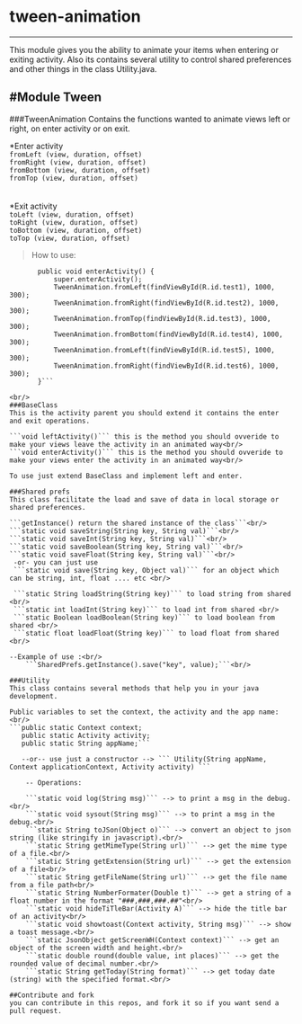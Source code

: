 # tween-animation
-----------------
This module gives you the ability to animate your items when entering or exiting activity.
Also its contains several utility to control shared preferences and other things in the class Utility.java.

#Module Tween
-------------
###TweenAnimation
Contains the functions wanted to animate views left or right, on enter activity or on exit.

*Enter activity<br/>
```fromLeft (view, duration, offset)```<br/>
```fromRight (view, duration, offset)```<br/>
```fromBottom (view, duration, offset)```<br/>
```fromTop (view, duration, offset)```<br/>
<br/>
<br/>
*Exit activity<br/>
```toLeft (view, duration, offset)```<br/>
```toRight (view, duration, offset)```<br/>
```toBottom (view, duration, offset)```<br/>
```toTop (view, duration, offset)```<br/>

> How to use:<br/>
```@Override
       public void enterActivity() {
           super.enterActivity();
           TweenAnimation.fromLeft(findViewById(R.id.test1), 1000, 300);
           TweenAnimation.fromRight(findViewById(R.id.test2), 1000, 300);
           TweenAnimation.fromTop(findViewById(R.id.test3), 1000, 300);
           TweenAnimation.fromBottom(findViewById(R.id.test4), 1000, 300);
           TweenAnimation.fromLeft(findViewById(R.id.test5), 1000, 300);
           TweenAnimation.fromRight(findViewById(R.id.test6), 1000, 300);
       }```

<br/>
###BaseClass
This is the activity parent you should extend it contains the enter and exit operations.

```void leftActivity()``` this is the method you should ovveride to make your views leave the activity in an animated way<br/>
```void enterActivity()``` this is the method you should ovveride to make your views enter the activity in an animated way<br/>

To use just extend BaseClass and implement left and enter.

###Shared prefs
This class facilitate the load and save of data in local storage or shared preferences.

```getInstance() return the shared instance of the class```<br/>
```static void saveString(String key, String val)```<br/>
```static void saveInt(String key, String val)```<br/>
```static void saveBoolean(String key, String val)```<br/>
```static void saveFloat(String key, String val)```<br/>
 -or- you can just use
 ```static void save(String key, Object val)``` for an object which can be string, int, float .... etc <br/>

 ```static String loadString(String key)``` to load string from shared <br/>
 ```static int loadInt(String key)``` to load int from shared <br/>
 ```static Boolean loadBoolean(String key)``` to load boolean from shared <br/>
 ```static float loadFloat(String key)``` to load float from shared <br/>

--Example of use :<br/>
    ```SharedPrefs.getInstance().save("key", value);```<br/>

###Utility
This class contains several methods that help you in your java development.

Public variables to set the context, the activity and the app name:<br/>
```public static Context context;
   public static Activity activity;
   public static String appName;```

   --or-- use just a constructor --> ``` Utility(String appName, Context applicationContext, Activity activity) ```

    -- Operations:

    ```static void log(String msg)``` --> to print a msg in the debug.<br/>
    ```static void sysout(String msg)``` --> to print a msg in the debug.<br/>
    ```static String toJSon(Object o)``` --> convert an object to json string (like stringify in javascript).<br/>
    ```static String getMimeType(String url)``` --> get the mime type of a file.<br/>
    ```static String getExtension(String url)``` --> get the extension of a file<br/>
    ```static String getFileName(String url)``` --> get the file name from a file path<br/>
    ```static String NumberFormater(Double t)``` --> get a string of a float number in the format "###,###,###.##"<br/>
    ```static void hideTiTleBar(Activity A)``` --> hide the title bar of an activity<br/>
    ```static void showtoast(Context activity, String msg)``` --> show a toast message.<br/>
    ```static JsonObject getScreenWH(Context context)``` --> get an object of the screen width and height.<br/>
    ```static double round(double value, int places)``` --> get the rounded value of decimal number.<br/>
    ```static String getToday(String format)``` --> get today date (string) with the specified format.<br/>

##Contribute and fork
you can contribute in this repos, and fork it so if you want send a pull request.


